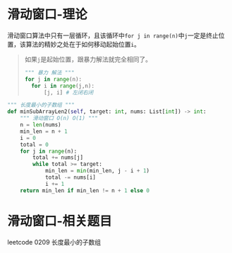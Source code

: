 # 滑动窗口-理论
滑动窗口算法中只有一层循环，且该循环中`for j in range(n)`中`j`一定是终止位置，该算法的精妙之处在于如何移动起始位置`i`。
> 如果`j`是起始位置，跟暴力解法就完全相同了。  
> ```python 
> """ 暴力 解法 """
> for j in range(n):
>   for i in range(j,n):
>       [j, i] # 左闭右闭 
> ```

```python
""" 长度最小的子数组 """
def minSubArrayLen2(self, target: int, nums: List[int]) -> int:
    """ 滑动窗口 O(n) O(1) """
    n = len(nums)
    min_len = n + 1
    i = 0
    total = 0
    for j in range(n):
        total += nums[j]
        while total >= target:
            min_len = min(min_len, j - i + 1)
            total -= nums[i]
            i += 1
    return min_len if min_len != n + 1 else 0
```


# 滑动窗口-相关题目
leetcode 0209 长度最小的子数组


